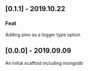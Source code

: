 
## [0.1.1] - 2019.10.22

### Feat

Adding pino as a logger type option

## [0.0.0] - 2019.09.09

An initial scaffold including mongodb
